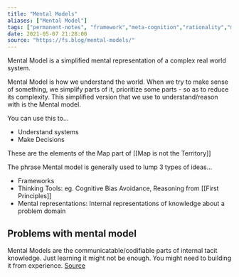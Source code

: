 ```yaml
---
title: "Mental Models"
aliases: ["Mental Model"]
tags: ["permanent-notes", "framework","meta-cognition","rationality","mental-models" ]
date: 2021-05-07 21:28:00
source: "https://fs.blog/mental-models/"
---
```


Mental Model is a simplified mental representation of a complex real world system.

Mental Model is how we understand the world. When we try to make sense of something, we simplify parts of it, prioritize some parts - so as to reduce its complexity. This simplified version that we use to understand/reason with is the Mental model.

You can use this to...
- Understand systems
- Make Decisions

These are the elements of the Map part of [[Map is not the Territory]]

The phrase Mental model is generally used to lump 3 types of ideas...

- Frameworks
- Thinking Tools: eg. Cognitive Bias Avoidance, Reasoning from [[First Principles]]
- Mental representations: Internal representations of knowledge about a problem domain

## Problems with mental model

Mental Models are the communicatable/codifiable parts of internal tacit knowledge. Just learning it might not be enough. You might need to building it from experience. [Source](https://commoncog.com/blog/the-mental-model-fallacy/)



